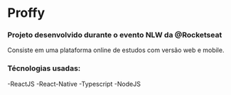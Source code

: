 # Proffy
### Projeto desenvolvido durante o evento NLW da @Rocketseat

Consiste em uma plataforma online de estudos com versão web e mobile.

### Técnologias usadas:
-ReactJS
-React-Native
-Typescript
-NodeJS
